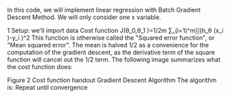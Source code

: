 In this code, we will implement linear regression with Batch Gradient Descent Method.
We will only consider one x variable.

1 Setup:
we'll import data
Cost function
J(θ_0,θ_1 )=1/2m ∑_(i=1)^m▒(h_θ (x_i )-y_i )^2 
This function is otherwise called the "Squared error function", or "Mean squared error". The mean is halved 1/2 as a convenience for the computation of the gradient descent, as the derivative term of the square function will cancel out the 1/2 term. The following image summarizes what the cost function does:
 
Figure 2 Cost function handout
Gradient Descent Algorithm
The algorithm is:
Repeat until convergence
